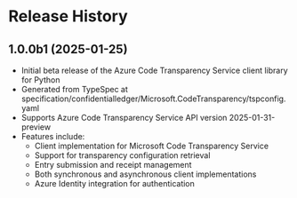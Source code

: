 # Release History

## 1.0.0b1 (2025-01-25)

- Initial beta release of the Azure Code Transparency Service client library for Python
- Generated from TypeSpec at specification/confidentialledger/Microsoft.CodeTransparency/tspconfig.yaml
- Supports Azure Code Transparency Service API version 2025-01-31-preview
- Features include:
  - Client implementation for Microsoft Code Transparency Service
  - Support for transparency configuration retrieval
  - Entry submission and receipt management
  - Both synchronous and asynchronous client implementations
  - Azure Identity integration for authentication